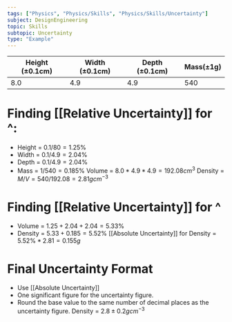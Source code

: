 ```yaml
---
tags: ["Physics", "Physics/Skills", "Physics/Skills/Uncertainty"]
subject: DesignEngineering
topic: Skills
subtopic: Uncertainty
type: "Example"
---
```


| Height (±0.1cm) | Width (±0.1cm) | Depth (±0.1cm) | Mass(±1g) |
| --------------- | -------------- | -------------- | --------- |
| 8.0             | 4.9            | 4.9            | 540       |

# Finding [[Relative Uncertainty]] for ^:
- Height = $0.1 / 80 = 1.25\%$
- Width = $0.1/4.9 = 2.04\%$
- Depth = $0.1 / 4.9 = 2.04\%$
- Mass = $1 / 540 = 0.185\%$
Volume = $8.0 * 4.9 * 4.9 = 192.08cm^3$
Density = $M / V = 540 / 192.08 = 2.81gcm^{-3}$

# Finding [[Relative Uncertainty]] for ^
- Volume = $1.25 + 2.04 + 2.04 = 5.33\%$
- Density = $5.33 + 0.185 = 5.52\%$
[[Absolute Uncertainty]] for Density = $5.52\% * 2.81 = 0.155g$

# Final Uncertainty Format
- Use [[Absolute Uncertainty]]
- One significant figure for the uncertainty figure.
- Round the base value to the same number of decimal places as the uncertainty figure.
Density = $2.8 ± 0.2gcm^{-3}$